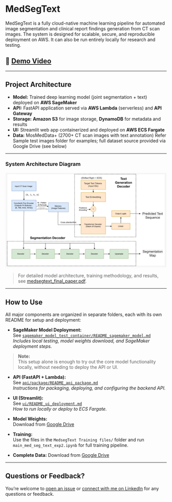 # MedSegText

MedSegText is a fully cloud-native machine learning pipeline for automated image segmentation and clinical report findings generation from CT scan images. The system is designed for scalable, secure, and reproducible deployment on AWS. It can also be run entirely locally for research and testing.

## 🎥 [Demo Video](https://drive.google.com/file/d/1IVxGnhWPBihEimFN7vuS-nTNQMF_idOr/view?usp=sharing)

---

## **Project Architecture**

- **Model:** Trained deep learning model (joint segmentation + text) deployed on **AWS SageMaker**
- **API:** FastAPI application served via **AWS Lambda** (serverless) and **API Gateway**
- **Storage:** **Amazon S3** for image storage, **DynamoDB** for metadata and results
- **UI:** Streamlit web app containerized and deployed on **AWS ECS Fargate**
- **Data:** MosMedData+ (2700+ CT scan images with text annotation) 
Refer Sample test images folder for examples; full dataset source provided via Google Drive (see below)

---

### **System Architecture Diagram**

![MedSegText Architecture Diagram](arch%20diagrams/MedSegText.png)

> For detailed model architecture, training methodology, and results, see [medsegtext_final_paper.pdf](https://github.com/Tamilarasee/MMI_Unet_Lesion_Segmentation/blob/MedSegText/MedSegText_Final_Paper.pdf).

---

## **How to Use**

All major components are organized in separate folders, each with its own README for setup and deployment:

- **SageMaker Model Deployment:**  
  See [`sagemaker_model_test_container/README_sagemaker_model.md`](sagemaker_model_test_container/README_sagemaker_model.md)  
  *Includes local testing, model weights download, and SageMaker deployment steps.*
> **Note:**  
> This setup alone is enough to try out the core model functionality locally, without needing to deploy the API or UI.

- **API (FastAPI + Lambda):**  
  See [`api/package/README_api_package.md`](api/package/README_api_package.md)  
  *Instructions for packaging, deploying, and configuring the backend API.*

- **UI (Streamlit):**  
  See [`ui/README_ui_deployment.md`](ui/README_ui_deployment.md)  
  *How to run locally or deploy to ECS Fargate.*

- **Model Weights:**  
  Download from [Google Drive](https://drive.google.com/drive/folders/1IaPhul78fYu17qwMLLQrHJeY5p-MqWuo?usp=drive_link)

- **Training:**  
  Use the files in the `MedsegText Training files/` folder and run `main_med_seg_text_exp2.ipynb` for full training pipeline.

- **Complete Data:**   Download from [Google Drive](https://drive.google.com/file/d/16wlFbUgWVwuTq4LFdoWw2uhIqxW6UW9M/view)

---

## Questions or Feedback?

You’re welcome to [open an issue](../../issues) or [connect with me on LinkedIn](https://www.linkedin.com/in/tamilarasee/) for any questions or feedback.

